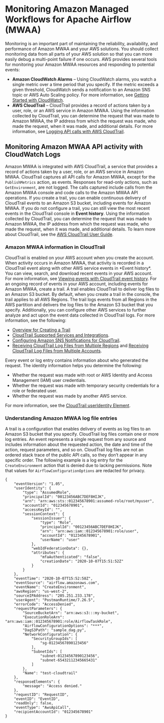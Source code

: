 # Monitoring Amazon Managed Workflows for Apache Airflow \(MWAA\)<a name="monitoring"></a>

Monitoring is an important part of maintaining the reliability, availability, and performance of Amazon MWAA and your AWS solutions\. You should collect monitoring data from all parts of your AWS solution so that you can more easily debug a multi\-point failure if one occurs\. AWS provides several tools for monitoring your Amazon MWAA resources and responding to potential events:
+ **Amazon CloudWatch Alarms** – Using CloudWatch alarms, you watch a single metric over a time period that you specify\. If the metric exceeds a given threshold, CloudWatch sends a notification to an Amazon SNS topic or AWS Auto Scaling policy\. For more information, see [Getting Started with CloudWatch](https://docs.aws.amazon.com/AmazonCloudWatch/latest/monitoring/GettingStarted.html)\.
+ **AWS CloudTrail** – CloudTrail provides a record of actions taken by a user, role, or an AWS service in Amazon MWAA\. Using the information collected by CloudTrail, you can determine the request that was made to Amazon MWAA, the IP address from which the request was made, who made the request, when it was made, and additional details\. For more information, see [Logging API calls with AWS CloudTrail](https://docs.aws.amazon.com/AmazonCloudWatch/latest/monitoring/logging_cw_api_calls.html)\.

## Monitoring Amazon MWAA API activity with CloudWatch Logs<a name="monitor-ct-logs"></a>

Amazon MWAA is integrated with AWS CloudTrail, a service that provides a record of actions taken by a user, role, or an AWS service in Amazon MWAA\. CloudTrail captures all API calls for Amazon MWAA, except for the `PublishMetrics` action, as events\. Responses for read\-only actions, such as `GetEnvironment`, are not logged\. The calls captured include calls from the Amazon MWAA console and code calls to the Amazon MWAA API operations\. If you create a trail, you can enable continuous delivery of CloudTrail events to an Amazon S3 bucket, including events for Amazon MWAA\. If you do not configure a trail, you can still view the most recent events in the CloudTrail console in **Event history**\. Using the information collected by CloudTrail, you can determine the request that was made to Amazon MWAA, the IP address from which the request was made, who made the request, when it was made, and additional details\. To learn more about CloudTrail, see the [AWS CloudTrail User Guide](https://docs.aws.amazon.com/awscloudtrail/latest/userguide/)\.

### Amazon MWAA information in CloudTrail<a name="monitor-ct-logs-info"></a>

CloudTrail is enabled on your AWS account when you create the account\. When activity occurs in Amazon MWAA, that activity is recorded in a CloudTrail event along with other AWS service events in \*Event history\*\. You can view, search, and download recent events in your AWS account\. For more information, see [Viewing events with CloudTrail event history](https://docs.aws.amazon.com/awscloudtrail/latest/userguide/view-cloudtrail-events.html)\. For an ongoing record of events in your AWS account, including events for Amazon MWAA, create a trail\. A trail enables CloudTrail to deliver log files to an Amazon S3 bucket\. By default, when you create a trail in the console, the trail applies to all AWS Regions\. The trail logs events from all Regions in the AWS partition and delivers the log files to the Amazon S3 bucket that you specify\. Additionally, you can configure other AWS services to further analyze and act upon the event data collected in CloudTrail logs\. For more information, see the following: 
+ [Overview for Creating a Trail](https://docs.aws.amazon.com/awscloudtrail/latest/userguide/cloudtrail-create-and-update-a-trail.html)
+ [CloudTrail Supported Services and Integrations](https://docs.aws.amazon.com/awscloudtrail/latest/userguide/cloudtrail-aws-service-specific-topics.html#cloudtrail-aws-service-specific-topics-integrations)\.
+ [Configuring Amazon SNS Notifications for CloudTrail](https://docs.aws.amazon.com/awscloudtrail/latest/userguide/getting_notifications_top_level.html)\.
+ [Receiving CloudTrail Log Files from Multiple Regions](https://docs.aws.amazon.com/awscloudtrail/latest/userguide/receive-cloudtrail-log-files-from-multiple-regions.html) and [Receiving CloudTrail Log Files from Multiple Accounts](https://docs.aws.amazon.com/awscloudtrail/latest/userguide/cloudtrail-receive-logs-from-multiple-accounts.html)\.

Every event or log entry contains information about who generated the request\. The identity information helps you determine the following:
+ Whether the request was made with root or AWS Identity and Access Management \(IAM\) user credentials\.
+ Whether the request was made with temporary security credentials for a role or federated user\. 
+ Whether the request was made by another AWS service\.

For more information, see the [CloudTrail userIdentity Element](https://docs.aws.amazon.com/awscloudtrail/latest/userguide/cloudtrail-event-reference-user-identity.html)\.

### Understanding Amazon MWAA log file entries<a name="monitor-ct-logs-understanding"></a>

A trail is a configuration that enables delivery of events as log files to an Amazon S3 bucket that you specify\. CloudTrail log files contain one or more log entries\. An event represents a single request from any source and includes information about the requested action, the date and time of the action, request parameters, and so on\. CloudTrail log files are not an ordered stack trace of the public API calls, so they don’t appear in any specific order\. The following example is a log entry for the `CreateEnvironment` action that is denied due to lacking permissions\. Note that values for `AirflowConfigurationOptions` are redacted for privacy\.

```
{
    "eventVersion": "1.05",
    "userIdentity": {
        "type": "AssumedRole",
        "principalId": "00123456ABC7DEF8HIJK",
        "arn": "arn:aws:sts::012345678901:assumed-role/root/myuser",
        "accountId": "012345678901",
        "accessKeyId": "",
        "sessionContext": {
            "sessionIssuer": {
                "type": "Role",
                "principalId": "00123456ABC7DEF8HIJK",
                "arn": "arn:aws:iam::012345678901:role/user",
                "accountId": "012345678901",
                "userName": "user"
            },
            "webIdFederationData": {},
            "attributes": {
                "mfaAuthenticated": "false",
                "creationDate": "2020-10-07T15:51:52Z"
            }
        }
    },
    "eventTime": "2020-10-07T15:52:58Z",
    "eventSource": "airflow.amazonaws.com",
    "eventName": "CreateEnvironment",
    "awsRegion": "us-west-2",
    "sourceIPAddress": "205.251.233.178",
    "userAgent": "PostmanRuntime/7.26.5",
    "errorCode": "AccessDenied",
    "requestParameters": {
        "SourceBucketArn": "arn:aws:s3:::my-bucket",
        "ExecutionRoleArn": "arn:aws:iam::012345678901:role/AirflowTaskRole",
        "AirflowConfigurationOptions": "***",
        "DagS3Path": "sample_dag.py",
        "NetworkConfiguration": {
            "SecurityGroupIds": [
                "sg-01234567890123456"
            ],
            "SubnetIds": [
                "subnet-01234567890123456",
                "subnet-65432112345665431"
            ]
        },
        "Name": "test-cloudtrail"
    },
    "responseElements": {
        "message": "Access denied."
    },
    "requestID": "RequestID",
    "eventID": "EventID",
    "readOnly": false,
    "eventType": "AwsApiCall",
    "recipientAccountId": "012345678901"
}
```